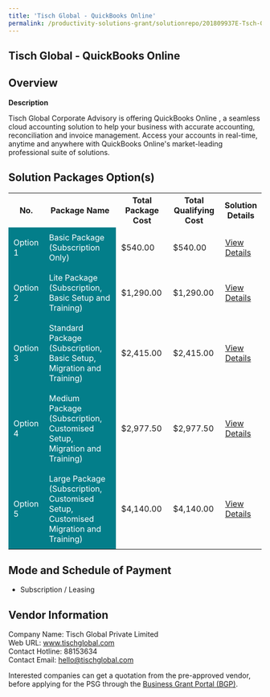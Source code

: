 ```yaml
---
title: 'Tisch Global - QuickBooks Online'
permalink: /productivity-solutions-grant/solutionrepo/201809937E-Tsch-Globl-QuckBooks-Onln-G
---
```


## Tisch Global - QuickBooks Online

## Overview

**Description**

Tisch Global Corporate Advisory is offering QuickBooks Online , a seamless cloud accounting solution to help your business with accurate accounting, reconciliation and invoice management. Access your accounts in real-time, anytime and anywhere with QuickBooks Online's market-leading professional suite of solutions.

## Solution Packages Option(s)

<table>
<tr>
<th><b>No.</b></th>
<th><b>Package Name</b></th>
<th><b>Total Package Cost</b></th>
<th><b>Total Qualifying Cost</b></th>
<th><b>Solution Details</b></th>
</tr>
<tr>
<td style='padding: 10px; background-color: #037E8A; color: #FFFFFF;'>Option 1</td>
<td style='padding: 10px; background-color: #037E8A; color: #FFFFFF;'>Basic Package (Subscription Only)</td>
<td style='padding: 10px;'>$540.00</td>
<td style='padding: 10px;'>$540.00</td>
<td style='padding: 10px;'><a href='/images/psg/Tisch_Global_QuickBooks_Online_01082024_Desensitised_Annex3_Part1.pdf' target='_blank'>View Details</a></td>
</tr>
<tr>
<td style='padding: 10px; background-color: #037E8A; color: #FFFFFF;'>Option 2</td>
<td style='padding: 10px; background-color: #037E8A; color: #FFFFFF;'>Lite Package (Subscription, Basic Setup and Training)</td>
<td style='padding: 10px;'>$1,290.00</td>
<td style='padding: 10px;'>$1,290.00</td>
<td style='padding: 10px;'><a href='/images/psg/Tisch_Global_QuickBooks_Online_01082024_Desensitised_Annex3_Part2.pdf' target='_blank'>View Details</a></td>
</tr>
<tr>
<td style='padding: 10px; background-color: #037E8A; color: #FFFFFF;'>Option 3</td>
<td style='padding: 10px; background-color: #037E8A; color: #FFFFFF;'>Standard Package (Subscription, Basic Setup, Migration and Training)</td>
<td style='padding: 10px;'>$2,415.00</td>
<td style='padding: 10px;'>$2,415.00</td>
<td style='padding: 10px;'><a href='/images/psg/Tisch_Global_QuickBooks_Online_01082024_Desensitised_Annex3_Part3.pdf' target='_blank'>View Details</a></td>
</tr>
<tr>
<td style='padding: 10px; background-color: #037E8A; color: #FFFFFF;'>Option 4</td>
<td style='padding: 10px; background-color: #037E8A; color: #FFFFFF;'>Medium Package (Subscription, Customised Setup, Migration and Training)</td>
<td style='padding: 10px;'>$2,977.50</td>
<td style='padding: 10px;'>$2,977.50</td>
<td style='padding: 10px;'><a href='/images/psg/Tisch_Global_QuickBooks_Online_01082024_Desensitised_Annex3_Part4.pdf' target='_blank'>View Details</a></td>
</tr>
<tr>
<td style='padding: 10px; background-color: #037E8A; color: #FFFFFF;'>Option 5</td>
<td style='padding: 10px; background-color: #037E8A; color: #FFFFFF;'>Large Package (Subscription, Customised Setup, Customised Migration and Training)</td>
<td style='padding: 10px;'>$4,140.00</td>
<td style='padding: 10px;'>$4,140.00</td>
<td style='padding: 10px;'><a href='/images/psg/Tisch_Global_QuickBooks_Online_01082024_Desensitised_Annex3_Part5.pdf' target='_blank'>View Details</a></td>
</tr>
</table>

## Mode and Schedule of Payment

 - Subscription / Leasing

## Vendor Information

 Company Name: Tisch Global Private Limited<br>Web URL: www.tischglobal.com <br>Contact Hotline: 88153634 <br>Contact Email: hello@tischglobal.com <br>

Interested companies can get a quotation from the pre-approved vendor, before applying for the PSG through the <a href='https://www.businessgrants.gov.sg/' target='_blank' rel='noopener'>Business Grant Portal (BGP)</a>.

<script src="/jquery/resize-tables.js"></script>
